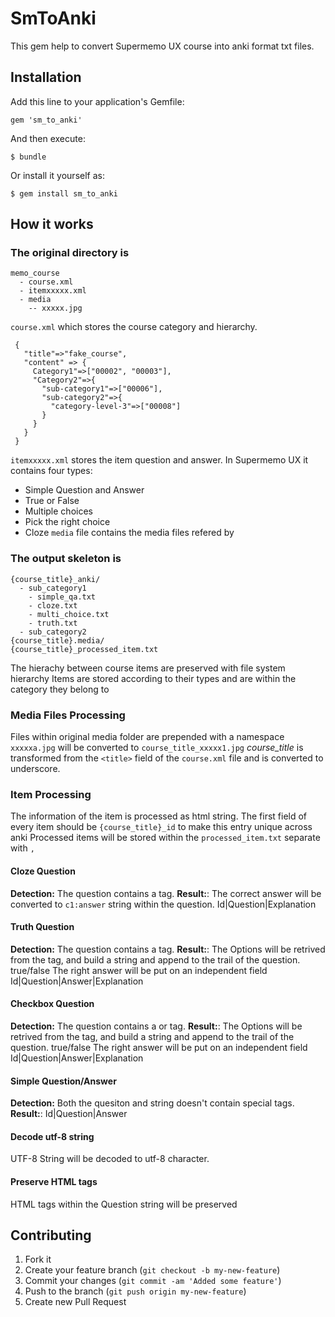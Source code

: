 # SmToAnki

This gem help to convert Supermemo UX course into anki format txt files.

## Installation

Add this line to your application's Gemfile:

    gem 'sm_to_anki'

And then execute:

    $ bundle

Or install it yourself as:

    $ gem install sm_to_anki

## How it works

### The original directory is
    memo_course
      - course.xml
      - itemxxxxx.xml
      - media
        -- xxxxx.jpg

`course.xml` which stores the course category and hierarchy. 

     {
       "title"=>"fake_course", 
       "content" => {
         Category1"=>["00002", "00003"], 
         "Category2"=>{
           "sub-category1"=>["00006"], 
           "sub-category2"=>{
             "category-level-3"=>["00008"]
           }
         }
       }
     }

`itemxxxxx.xml` stores the item question and answer. In Supermemo UX it contains four types:
  * Simple Question and Answer
  * True or False
  * Multiple choices
  * Pick the right choice
  * Cloze
`media` file contains the media files refered by

### The output skeleton is

    {course_title}_anki/
      - sub_category1
        - simple_qa.txt
        - cloze.txt
        - multi_choice.txt
        - truth.txt
      - sub_category2
    {course_title}.media/
    {course_title}_processed_item.txt

The hierachy between course items are preserved with file system hierarchy
Items are stored according to their types and are within the category they belong to

### Media Files Processing
Files within original media folder are prepended with a namespace
`xxxxxa.jpg` will be converted to `course_title_xxxxx1.jpg`
*course_title* is transformed from the `<title>` field of the `course.xml` file and is converted to underscore.

### Item Processing
The information of the item is processed as html string.
The first field of every item should be `{course_title}_id` to make this entry unique across anki
Processed items will be stored within the `processed_item.txt` separate with `,`

#### Cloze Question
**Detection:** The question contains a <spellpad> tag.
**Result:**:
The correct answer will be converted to `c1:answer` string within the question.
Id|Question|Explanation

#### Truth Question
**Detection:** The question contains a <true-false> tag.
**Result:**:
The Options will be retrived from the tag, and build a string and append to the trail of the question. true/false
The right answer will be put on an independent field
Id|Question|Answer|Explanation

#### Checkbox Question
**Detection:** The question contains a <checkbox> or <radio> tag.
**Result:**:
The Options will be retrived from the tag, and build a string and append to the trail of the question. true/false
The right answer will be put on an independent field
Id|Question|Answer|Explanation

#### Simple Question/Answer
**Detection:** Both the quesiton and string doesn't contain special tags.
**Result:**:
Id|Question|Answer

#### Decode utf-8 string
UTF-8 String will be decoded to utf-8 character.

#### Preserve HTML tags
HTML tags within the Question string will be preserved

## Contributing

1. Fork it
2. Create your feature branch (`git checkout -b my-new-feature`)
3. Commit your changes (`git commit -am 'Added some feature'`)
4. Push to the branch (`git push origin my-new-feature`)
5. Create new Pull Request
